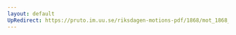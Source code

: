 ```yaml
---
layout: default
UpRedirect: https://pruto.im.uu.se/riksdagen-motions-pdf/1868/mot_1868__ak__167.pdf
---
```

